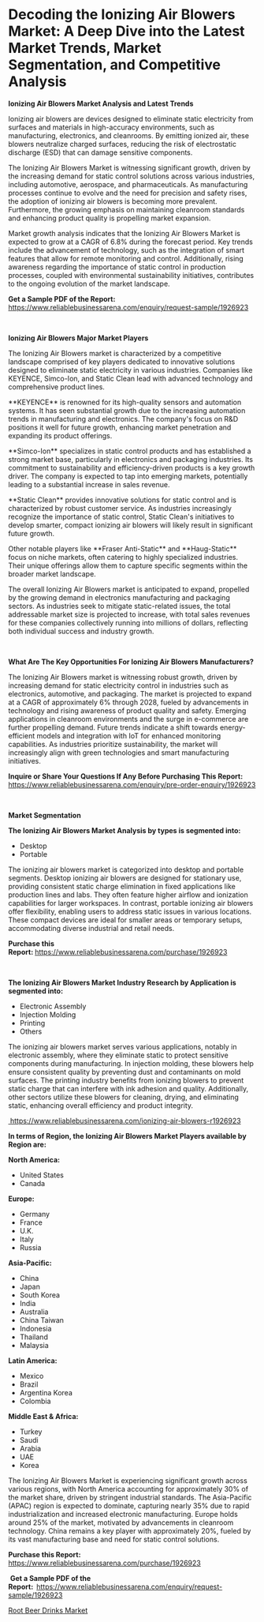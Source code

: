 <p><h1>Decoding the Ionizing Air Blowers Market: A Deep Dive into the Latest Market Trends, Market Segmentation, and Competitive Analysis</h1></p><p><strong>Ionizing Air Blowers Market Analysis and Latest Trends</strong></p>
<p><p>Ionizing air blowers are devices designed to eliminate static electricity from surfaces and materials in high-accuracy environments, such as manufacturing, electronics, and cleanrooms. By emitting ionized air, these blowers neutralize charged surfaces, reducing the risk of electrostatic discharge (ESD) that can damage sensitive components.</p><p>The Ionizing Air Blowers Market is witnessing significant growth, driven by the increasing demand for static control solutions across various industries, including automotive, aerospace, and pharmaceuticals. As manufacturing processes continue to evolve and the need for precision and safety rises, the adoption of ionizing air blowers is becoming more prevalent. Furthermore, the growing emphasis on maintaining cleanroom standards and enhancing product quality is propelling market expansion.</p><p>Market growth analysis indicates that the Ionizing Air Blowers Market is expected to grow at a CAGR of 6.8% during the forecast period. Key trends include the advancement of technology, such as the integration of smart features that allow for remote monitoring and control. Additionally, rising awareness regarding the importance of static control in production processes, coupled with environmental sustainability initiatives, contributes to the ongoing evolution of the market landscape.</p></p>
<p><strong>Get a Sample PDF of the Report:&nbsp;</strong> <a href="https://www.reliablebusinessarena.com/enquiry/request-sample/1926923?utm_campaign=2942&utm_medium=2&utm_source=Github&utm_content=ia&utm_term=28032025&utm_id=ionizing-air-blowers">https://www.reliablebusinessarena.com/enquiry/request-sample/1926923</a></p>
<p>&nbsp;</p>
<p><strong>Ionizing Air Blowers Major Market Players</strong></p>
<p><p>The Ionizing Air Blowers market is characterized by a competitive landscape comprised of key players dedicated to innovative solutions designed to eliminate static electricity in various industries. Companies like KEYENCE, Simco-Ion, and Static Clean lead with advanced technology and comprehensive product lines.</p><p>**KEYENCE** is renowned for its high-quality sensors and automation systems. It has seen substantial growth due to the increasing automation trends in manufacturing and electronics. The company's focus on R&D positions it well for future growth, enhancing market penetration and expanding its product offerings.</p><p>**Simco-Ion** specializes in static control products and has established a strong market base, particularly in electronics and packaging industries. Its commitment to sustainability and efficiency-driven products is a key growth driver. The company is expected to tap into emerging markets, potentially leading to a substantial increase in sales revenue.</p><p>**Static Clean** provides innovative solutions for static control and is characterized by robust customer service. As industries increasingly recognize the importance of static control, Static Clean's initiatives to develop smarter, compact ionizing air blowers will likely result in significant future growth.</p><p>Other notable players like **Fraser Anti-Static** and **Haug-Static** focus on niche markets, often catering to highly specialized industries. Their unique offerings allow them to capture specific segments within the broader market landscape.</p><p>The overall Ionizing Air Blowers market is anticipated to expand, propelled by the growing demand in electronics manufacturing and packaging sectors. As industries seek to mitigate static-related issues, the total addressable market size is projected to increase, with total sales revenues for these companies collectively running into millions of dollars, reflecting both individual success and industry growth.</p></p>
<p>&nbsp;</p>
<p><strong>What Are The Key Opportunities For Ionizing Air Blowers Manufacturers?</strong></p>
<p><p>The Ionizing Air Blowers market is witnessing robust growth, driven by increasing demand for static electricity control in industries such as electronics, automotive, and packaging. The market is projected to expand at a CAGR of approximately 6% through 2028, fueled by advancements in technology and rising awareness of product quality and safety. Emerging applications in cleanroom environments and the surge in e-commerce are further propelling demand. Future trends indicate a shift towards energy-efficient models and integration with IoT for enhanced monitoring capabilities. As industries prioritize sustainability, the market will increasingly align with green technologies and smart manufacturing initiatives.</p></p>
<p><strong>Inquire or Share Your Questions If Any Before Purchasing This Report:</strong> <a href="https://www.reliablebusinessarena.com/enquiry/pre-order-enquiry/1926923?utm_campaign=2942&utm_medium=2&utm_source=Github&utm_content=ia&utm_term=28032025&utm_id=ionizing-air-blowers">https://www.reliablebusinessarena.com/enquiry/pre-order-enquiry/1926923</a></p>
<p>&nbsp;</p>
<p><strong>Market Segmentation</strong></p>
<p><strong>The Ionizing Air Blowers Market Analysis by types is segmented into:</strong></p>
<p><ul><li>Desktop</li><li>Portable</li></ul></p>
<p><p>The ionizing air blowers market is categorized into desktop and portable segments. Desktop ionizing air blowers are designed for stationary use, providing consistent static charge elimination in fixed applications like production lines and labs. They often feature higher airflow and ionization capabilities for larger workspaces. In contrast, portable ionizing air blowers offer flexibility, enabling users to address static issues in various locations. These compact devices are ideal for smaller areas or temporary setups, accommodating diverse industrial and retail needs.</p></p>
<p><strong>Purchase this Report:&nbsp;</strong><a href="https://www.reliablebusinessarena.com/purchase/1926923?utm_campaign=2942&utm_medium=2&utm_source=Github&utm_content=ia&utm_term=28032025&utm_id=ionizing-air-blowers">https://www.reliablebusinessarena.com/purchase/1926923</a></p>
<p>&nbsp;</p>
<p><strong>The Ionizing Air Blowers Market Industry Research by Application is segmented into:</strong></p>
<p><ul><li>Electronic Assembly</li><li>Injection Molding</li><li>Printing</li><li>Others</li></ul></p>
<p><p>The ionizing air blowers market serves various applications, notably in electronic assembly, where they eliminate static to protect sensitive components during manufacturing. In injection molding, these blowers help ensure consistent quality by preventing dust and contaminants on mold surfaces. The printing industry benefits from ionizing blowers to prevent static charge that can interfere with ink adhesion and quality. Additionally, other sectors utilize these blowers for cleaning, drying, and eliminating static, enhancing overall efficiency and product integrity.</p></p>
<p><a href="https://www.reliablebusinessarena.com/ionizing-air-blowers-r1926923?utm_campaign=2942&utm_medium=2&utm_source=Github&utm_content=ia&utm_term=28032025&utm_id=ionizing-air-blowers">&nbsp;https://www.reliablebusinessarena.com/ionizing-air-blowers-r1926923</a></p>
<p><strong>In terms of Region, the Ionizing Air Blowers Market Players available by Region are:</strong></p>
<p>
    <p> <strong> North America: </strong>
        <ul>
            <li>United States</li>
            <li>Canada</li>
        </ul>
        </p> 
    <p> <strong> Europe: </strong>
        <ul>
            <li>Germany</li>
            <li>France</li>
            <li>U.K.</li>
            <li>Italy</li>
            <li>Russia</li>
        </ul>
        </p> 
    <p> <strong> Asia-Pacific: </strong>
        <ul>
            <li>China</li>
            <li>Japan</li>
            <li>South Korea</li>
            <li>India</li>
            <li>Australia</li>
            <li>China Taiwan</li>
            <li>Indonesia</li>
            <li>Thailand</li>
            <li>Malaysia</li>
        </ul>
        </p> 
    <p> <strong> Latin America: </strong>
        <ul>
            <li>Mexico</li>
            <li>Brazil</li>
            <li>Argentina Korea</li>
            <li>Colombia</li>
        </ul>
        </p> 
    <p> <strong> Middle East & Africa: </strong>
        <ul>
            <li>Turkey</li>
            <li>Saudi</li>
            <li>Arabia</li>
            <li>UAE</li>
            <li>Korea</li>
        </ul>
    </p>
    </p>
<p><p>The Ionizing Air Blowers Market is experiencing significant growth across various regions, with North America accounting for approximately 30% of the market share, driven by stringent industrial standards. The Asia-Pacific (APAC) region is expected to dominate, capturing nearly 35% due to rapid industrialization and increased electronic manufacturing. Europe holds around 25% of the market, motivated by advancements in cleanroom technology. China remains a key player with approximately 20%, fueled by its vast manufacturing base and need for static control solutions.</p></p>
<p><strong>Purchase this Report: </strong><a href="https://www.reliablebusinessarena.com/purchase/1926923?utm_campaign=2942&utm_medium=2&utm_source=Github&utm_content=ia&utm_term=28032025&utm_id=ionizing-air-blowers">https://www.reliablebusinessarena.com/purchase/1926923</a></p>
<p>&nbsp;<strong>Get a Sample PDF of the Report:&nbsp;&nbsp;</strong><a href="https://www.reliablebusinessarena.com/enquiry/request-sample/1926923?utm_campaign=2942&utm_medium=2&utm_source=Github&utm_content=ia&utm_term=28032025&utm_id=ionizing-air-blowers">https://www.reliablebusinessarena.com/enquiry/request-sample/1926923</a></p>
<p><strong></strong></p>
<p><p><a href="https://github.com/chkrselia/Market-Research-Report-List-1/blob/main/root-beer-drinks-market.md?utm_campaign=2942&utm_medium=2&utm_source=Github&utm_content=ia&utm_term=28032025&utm_id=ionizing-air-blowers">Root Beer Drinks Market</a></p></p>